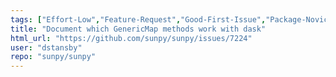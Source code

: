 ```yaml
---
tags: ["Effort-Low","Feature-Request","Good-First-Issue","Package-Novice","Priority-Low","astronomy","astropy","hacktoberfest","python","solar","solar-physics","sun","sunpy"]
title: "Document which GenericMap methods work with dask"
html_url: "https://github.com/sunpy/sunpy/issues/7224"
user: "dstansby"
repo: "sunpy/sunpy"
---
```


